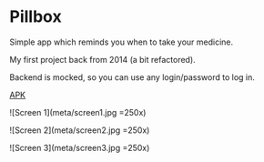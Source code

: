# Pillbox
Simple app which reminds you when to take your medicine.

My first project back from 2014 (a bit refactored).

Backend is mocked, so you can use any login/password to log in.

[APK](meta/pillbox.apk)

![Screen 1](meta/screen1.jpg =250x)

![Screen 2](meta/screen2.jpg =250x)

![Screen 3](meta/screen3.jpg =250x)
